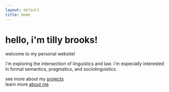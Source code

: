 ```yaml
---
layout: default
title: Home
---
```


# hello, i'm tilly brooks!

welcome to my personal website!  

i'm exploring the intersection of linguistics and law.  i'm especially interested in formal semantics, pragmatics, and sociolinguistics.

 see more about my [projects](/projects)  
 learn more [about me](/about)
